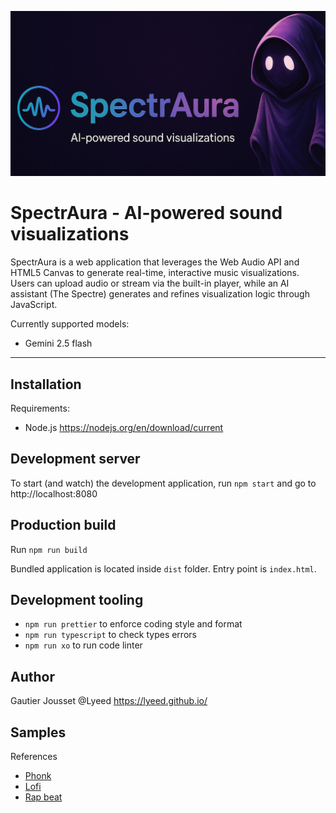 ![SpectrAura logo](./public/thumbnail.jpg)

# SpectrAura - AI-powered sound visualizations

SpectrAura is a web application that leverages the Web Audio API and HTML5 Canvas to generate real-time, interactive music visualizations. Users can upload audio or stream via the built-in player, while an AI assistant (The Spectre) generates and refines visualization logic through JavaScript.

Currently supported models:

- Gemini 2.5 flash

---

## Installation

Requirements:

- Node.js
  https://nodejs.org/en/download/current

## Development server

To start (and watch) the development application, run `npm start` and go to http://localhost:8080

## Production build

Run `npm run build`

Bundled application is located inside `dist` folder. Entry point is `index.html`.

## Development tooling

- `npm run prettier` to enforce coding style and format
- `npm run typescript` to check types errors
- `npm run xo` to run code linter

## Author

Gautier Jousset
@Lyeed
https://lyeed.github.io/

## Samples

References

- [Phonk](https://pixabay.com/music/upbeat-phonk-music-388293/)
- [Lofi](https://pixabay.com/music/beats-lofi-study-calm-peaceful-chill-hop-112191/)
- [Rap beat](https://pixabay.com/music/trap-royalty-free-element-hard-rap-beat-231463/)
